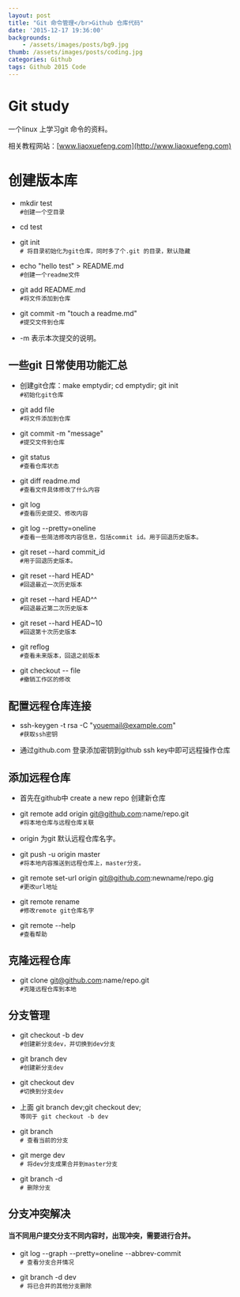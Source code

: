 ```yaml
---
layout: post
title: "Git 命令管理</br>Github 仓库代码"
date: '2015-12-17 19:36:00'
backgrounds:
    - /assets/images/posts/bg9.jpg
thumb: /assets/images/posts/coding.jpg
categories: Github
tags: Github 2015 Code 
---
```


# Git study
一个linux 上学习git 命令的资料。

相关教程网站：[www.liaoxuefeng.com](http://www.liaoxuefeng.com)
# 创建版本库

* mkdir test  
	`#创建一个空目录`

* cd test		

* git init  
	`# 将目录初始化为git仓库，同时多了个.git 的目录，默认隐藏`

* echo "hello test" > README.md  
	`#创建一个readme文件`

* git add README.md  
	`#将文件添加到仓库`

* git commit -m "touch a readme.md"  
	`#提交文件到仓库`

* -m 表示本次提交的说明。

## 一些git 日常使用功能汇总


- 创建git仓库：make emptydir; cd emptydir; git init  
	`#初始化git仓库`

- git add file  
	`#将文件添加到仓库`

- git commit -m "message"  
	`#提交文件到仓库`

- git status  
	`#查看仓库状态`

- git diff readme.md  
	`#查看文件具体修改了什么内容`

- git log  
	`#查看历史提交、修改内容`

- git log --pretty=oneline  
	`#查看一些简洁修改内容信息，包括commit id。用于回退历史版本。`

- git reset --hard commit_id  
	`#用于回退历史版本。`

- git reset --hard HEAD^  
	`#回退最近一次历史版本`

- git reset --hard HEAD^^  
	`#回退最近第二次历史版本`

- git reset --hard HEAD~10  
	`#回退第十次历史版本`

- git reflog  
	`#查看未来版本，回退之前版本`

- git checkout -- file  
	`#撤销工作区的修改`



## 配置远程仓库连接

- ssh-keygen -t rsa -C "youemail@example.com"  
	`#获取ssh密钥`

- 通过github.com 登录添加密钥到github ssh key中即可远程操作仓库


## 添加远程仓库

- 首先在github中 create  a new repo	创建新仓库

- git remote add origin git@github.com:name/repo.git  
	`#将本地仓库与远程仓库关联`

- origin 为git 默认远程仓库名字。

- git push -u origin master  
	`#将本地内容推送到远程仓库上，master分支。`

- git remote set-url origin git@github.com:newname/repo.gig  
	`#更改url地址`

- git remote rename  
	`#修改remote git仓库名字`

- git remote --help  
	`#查看帮助`


## 克隆远程仓库

- git clone git@github.com:name/repo.git  
	`#克隆远程仓库到本地`


## 分支管理

- git checkout -b dev  
	`#创建新分支dev，并切换到dev分支`

- git branch dev  
	`#创建新分支dev`

- git checkout dev  
	`#切换到分支dev`

- 上面 git branch dev;git checkout dev;  
	`等同于 git checkout -b dev`

- git branch  
	`# 查看当前的分支`

- git merge dev  
	`# 将dev分支成果合并到master分支`

- git branch -d <name>  
	`# 删除分支`


## 分支冲突解决

#### 当不同用户提交分支不同内容时，出现冲突，需要进行合并。

- git log --graph --pretty=oneline --abbrev-commit  
	`# 查看分支合并情况`

- git branch -d dev  
	`# 将已合并的其他分支删除`


